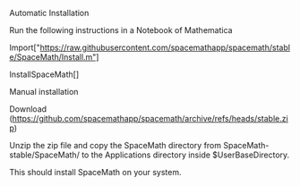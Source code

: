 Automatic Installation

Run the following instructions in a Notebook of Mathematica

Import["https://raw.githubusercontent.com/spacemathapp/spacemath/stable/SpaceMath/Install.m"]

InstallSpaceMath[]

Manual installation

Download (https://github.com/spacemathapp/spacemath/archive/refs/heads/stable.zip)

Unzip the zip file and copy the SpaceMath directory from SpaceMath-stable/SpaceMath/ to the Applications directory inside $UserBaseDirectory.

This should install SpaceMath on your system.

